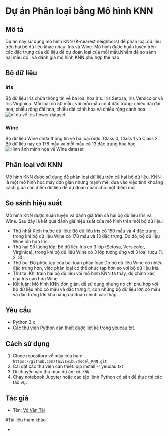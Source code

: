# Dự án Phân loại bằng Mô hình KNN

## Mô tả

Dự án này sử dụng mô hình KNN (K-nearest neighbors) để phân loại dữ liệu trên hai bộ dữ liệu khác nhau: Iris và Wine. Mô hình được huấn luyện trên các đặc trưng của dữ liệu để dự đoán loại của mỗi mẫu.Nhầm để
so sánh hai mẫu đó , và đánh giá mô hình KNN phù hợp thế nào

## Bộ dữ liệu

### Iris

Bộ dữ liệu Iris chứa thông tin về ba loài hoa Iris: Iris Setosa, Iris Versicolor và Iris Virginica. Mỗi loài có 50 mẫu, với mỗi mẫu có 4 đặc trưng: chiều dài đài hoa, chiều rộng đài hoa, chiều dài cánh hoa và chiều rộng cánh hoa.
![Ví dụ về Iris flower dataset](https://machinelearningcoban.com/assets/knn/iris.png)

### Wine

Bộ dữ liệu Wine chứa thông tin về ba loại rượu: Class 0, Class 1 và Class 2. Bộ dữ liệu này có 178 mẫu và mỗi mẫu có 13 đặc trưng hóa học.
![Hình ảnh minh họa về Wine dataset](https://www.google.com/url?sa=i&url=https%3A%2F%2Fvi.pngtree.com%2Ffreebackground%2Fsmall-collection-of-wine-bottles-with-labels_13297167.html&psig=AOvVaw1TqgWh-ibhXAvUK4R4FxUR&ust=1712547992656000&source=images&cd=vfe&opi=89978449&ved=0CBIQjRxqFwoTCLj4l6H4rYUDFQAAAAAdAAAAABAE)

## Phân loại với KNN

Mô hình KNN được sử dụng để phân loại dữ liệu trên cả hai bộ dữ liệu. KNN là một mô hình học máy đơn giản nhưng mạnh mẽ, dựa vào việc tính khoảng cách giữa các điểm dữ liệu để dự đoán nhãn cho một điểm mới. 

## So sánh hiệu suất

Mô hình KNN được huấn luyện và đánh giá trên cả hai bộ dữ liệu Iris và Wine. Sau đây là kết quả đánh giá hiệu suất của mô hình trên mỗi bộ dữ liệu:
- Thứ nhất:Kích thước dữ liệu: Bộ dữ liệu Iris có 150 mẫu và 4 đặc trưng, trong khi bộ dữ liệu Wine có 178 mẫu và 13 đặc trưng. Do đó, bộ dữ liệu Wine lớn hơn Iris.
- Thứ hai Số lượng lớp: Bộ dữ liệu Iris có 3 lớp (Setosa, Versicolor, Virginica), trong khi bộ dữ liệu Wine có 3 lớp tương ứng với 3 loại rượu (1, 2, 3).
- Thứ ba: Độ phức tạp của bài toán phân loại: Do bộ dữ liệu Wine có nhiều đặc trưng hơn, việc phân loại có thể phức tạp hơn so với bộ dữ liệu Iris.
- Thứ tư: Khi train hai bộ dữ liệu vói mô hình KNN ta thấy, độ chính xác của Iris cao hơn Wine
- Kết luận: Mô hình KNN đơn giản, dễ sử dụng nhưng nó chỉ phù hợp với bộ dữ liệu nhỏ có mẫu và đặc trưng ít, còn những bộ dữ liệu lớn có mẫu và dặc trưng lơn khả năng dự đoán chính xác thấp.
## Yêu cầu

- Python 3.x
- Các thư viện Python cần thiết được liệt kê trong yeucau.txt.

## Cách sử dụng

1. Clone repository về máy của bạn: `https://github.com/taiiswibu/model_KNN.git`
2. Cài đặt các thư viện cần thiết: pip install -r yeucau.txt
3. Di chuyển vào thư mục dự án: `cd KNN`
4. Chạy notebook Jupyter hoặc các tập lệnh Python có sẵn để thực thi các tác vụ.

## Tác giả

- Tên: [Vỏ Văn Tài](https://github.com/taiiswibu)
  
#Tài liệu tham khảo
- [](https://machinelearningcoban.com/2017/01/08/knn/)
